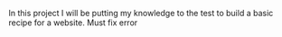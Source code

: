 In this project I will be putting my knowledge to the test to build a basic recipe for a website. 
Must fix error